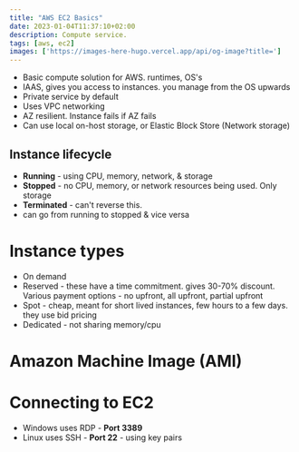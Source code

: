 ```yaml
---
title: "AWS EC2 Basics"
date: 2023-01-04T11:37:10+02:00
description: Compute service.
tags: [aws, ec2]
images: ['https://images-here-hugo.vercel.app/api/og-image?title=']
---
```


- Basic compute solution for AWS. runtimes, OS's
- IAAS, gives you access to instances. you manage from the OS upwards
- Private service by default
- Uses VPC networking
- AZ resilient. Instance fails if AZ fails
- Can use local on-host storage, or Elastic Block Store (Network storage)

## Instance lifecycle

- **Running** - using CPU, memory, network, & storage
- **Stopped** - no CPU, memory, or network resources being used. Only storage
- **Terminated** - can't reverse this.
- can go from running to stopped & vice versa

# Instance types

- On demand
- Reserved - these have a time commitment. gives 30-70% discount. Various payment options - no upfront, all upfront, partial upfront
- Spot - cheap, meant for short lived instances, few hours to a few days. they use bid pricing
- Dedicated - not sharing memory/cpu

# Amazon Machine Image (AMI)

# Connecting to EC2

- Windows uses RDP - **Port 3389**
- Linux uses SSH - **Port 22** - using key pairs
